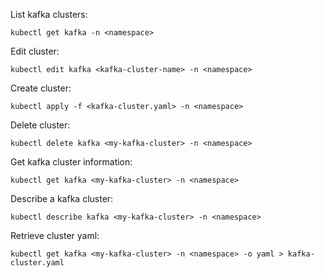 List kafka clusters:
``` 
kubectl get kafka -n <namespace>
```

Edit cluster:
```
kubectl edit kafka <kafka-cluster-name> -n <namespace>
```

Create cluster:
```
kubectl apply -f <kafka-cluster.yaml> -n <namespace>
```

Delete cluster:
```
kubectl delete kafka <my-kafka-cluster> -n <namespace>
```

Get kafka cluster information:
```
kubectl get kafka <my-kafka-cluster> -n <namespace>
```

Describe a kafka cluster:
```
kubectl describe kafka <my-kafka-cluster> -n <namespace>
```

Retrieve cluster yaml:
```
kubectl get kafka <my-kafka-cluster> -n <namespace> -o yaml > kafka-cluster.yaml
```
